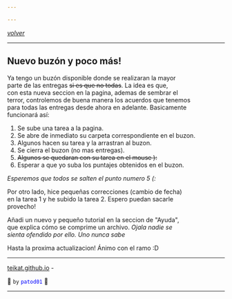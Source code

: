 ```yaml
---

---
```


<link rel="icon" href="/etc/icon.png">

[*volver*][teikat]

---

## Nuevo buzón y poco más!

Ya tengo un buzón disponible donde se realizaran la mayor <br>
parte de las entregas ~~si es que no todas~~. La idea es que, <br>
con esta nueva seccion en la pagina, ademas de sembrar el <br>
terror, controlemos de buena manera los acuerdos que tenemos <br>
para todas las entregas desde ahora en adelante. Basicamente <br>
funcionará así:

1. Se sube una tarea a la pagina.
2. Se abre de inmediato su carpeta correspondiente en el buzon.
3. Algunos hacen su tarea y la arrastran al buzon.
4. Se cierra el buzon (no mas entregas).
5. ~~Algunos se quedaran con su tarea en el mouse ):~~
6. Esperar a que yo suba los puntajes obtenidos en el buzon.

*Esperemos que todos se salten el punto numero 5 (:*

Por otro lado, hice pequeñas correcciones (cambio de fecha) <br>
en la tarea 1 y he subido la tarea 2. Espero puedan sacarle <br>
provecho! <br>

Añadi un nuevo y pequeño tutorial en la seccion de "Ayuda", <br>
que explica cómo se comprime un archivo. *Ojala nadie se <br>
sienta ofendido por ello. Uno nunca sabe*

Hasta la proxima actualizacion! Ánimo con el ramo :D

---

[teikat.github.io][teikat] - <span id="herobrine"></span>

:ghost: `by` <span style="color: blue;">`patod01`</span> :ghost:

[teikat]: https://teikat.github.io

---

<script type="text/javascript" src="/herobrine.js"></script>
